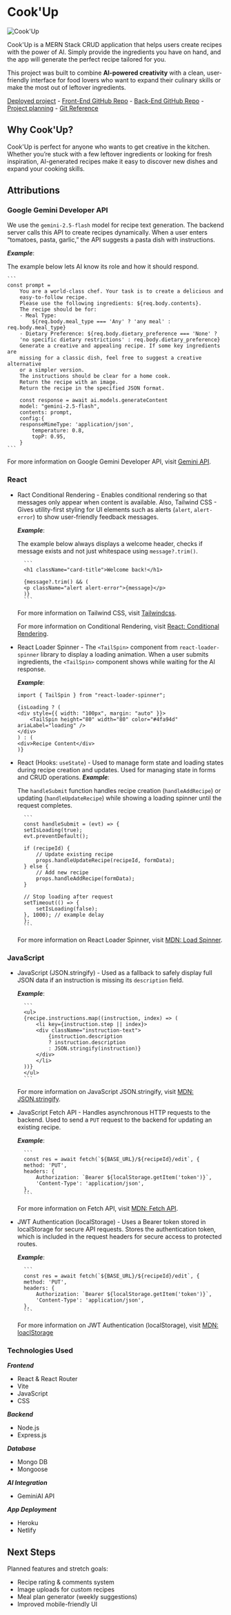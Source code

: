 # Cook'Up
![Cook'Up](https://i.imgur.com/R1wX28G.png)

Cook'Up is a MERN Stack CRUD application that helps users create recipes with the power of AI. Simply provide the ingredients you have on hand, and the app will generate the perfect recipe tailored for you.

This project was built to combine **AI-powered creativity** with a clean, user-friendly interface for food lovers who want to expand their culinary skills or make the most out of leftover ingredients.

[Deployed project](https://cookupga.netlify.app/) - [Front-End GitHub Repo](https://github.com/Mkac0/cook-up-front-end) - [Back-End GitHub Repo](https://github.com/Mkac0/cook-up-back-end) - [Project planning](https://trello.com/b/vD8xdvUt/cookup) - [Git Reference](https://github.com/seb-justicia/express-api-jwt-auth-template)


## Why Cook'Up?
Cook'Up is perfect for anyone who wants to get creative in the kitchen. Whether you’re stuck with a few leftover ingredients or looking for fresh inspiration, AI-generated recipes make it easy to discover new dishes and expand your cooking skills.


## Attributions

### Google Gemini Developer API

We use the `gemini-2.5-flash` model for recipe text generation. The backend server calls this API to create recipes dynamically. When a user enters “tomatoes, pasta, garlic,” the API suggests a pasta dish with instructions.

***Example***:

The example below lets AI know its role and how it should respond.

    ```
    const prompt =
        You are a world-class chef. Your task is to create a delicious and 
        easy-to-follow recipe.
        Please use the following ingredients: ${req.body.contents}.
        The recipe should be for:
        - Meal Type:  
            ${req.body.meal_type === 'Any' ? 'any meal' : req.body.meal_type}
        - Dietary Preference: ${req.body.dietary_preference === 'None' ? 
        'no specific dietary restrictions' : req.body.dietary_preference}
        Generate a creative and appealing recipe. If some key ingredients are 
        missing for a classic dish, feel free to suggest a creative alternative 
        or a simpler version. 
        The instructions should be clear for a home cook.
        Return the recipe with an image.
        Return the recipe in the specified JSON format.

        const response = await ai.models.generateContent
        model: "gemini-2.5-flash",
        contents: prompt,
        config:{
        responseMimeType: 'application/json',
            temperature: 0.8,
            topP: 0.95,
        }
    ```

For more information on Google Gemini Developer API, visit [Gemini API](https://ai.google.dev/gemini-api/docs).


### React

+ Ract Conditional Rendering - Enables conditional rendering so that messages only appear when content is available. Also, Tailwind CSS - Gives utility-first styling for UI elements such as alerts (`alert`, `alert-error`) to show user-friendly feedback messages.

    ***Example***:

    The example below always displays a welcome header, checks if message exists and not just whitespace using `message?.trim()`.

        ```
        <h1 className="card-title">Welcome back!</h1>

        {message?.trim() && (
        <p className="alert alert-error">{message}</p>
        )}
        ```
        
    For more information on Tailwind CSS, visit [Tailwindcss](https://tailwindcss.com).
        
    For more information on Conditional Rendering, visit [React: Conditional Rendering](https://react.dev/learn/conditional-rendering).

+ React Loader Spinner - The `<TailSpin>` component from `react-loader-spinner` library to display a loading animation. When a user submits ingredients, the `<TailSpin>` component shows while waiting for the AI response.

    ***Example***:

    ```
    import { TailSpin } from "react-loader-spinner";

    {isLoading ? (
    <div style={{ width: "100px", margin: "auto" }}>
        <TailSpin height="80" width="80" color="#4fa94d" ariaLabel="loading" />
    </div>
    ) : (
    <div>Recipe Content</div>
    )}
    ```

+ React (Hooks: `useState`) - Used to manage form state and loading states during recipe creation and updates. Used for managing state in forms and CRUD operations. 
    ***Example***: 

    The `handleSubmit` function handles recipe creation (`handleAddRecipe`) or updating (`handleUpdateRecipe`) while showing a loading spinner until the request completes.

        ```
        const handleSubmit = (evt) => {
        setIsLoading(true);
        evt.preventDefault();

        if (recipeId) {
            // Update existing recipe
            props.handleUpdateRecipe(recipeId, formData);
        } else {
            // Add new recipe
            props.handleAddRecipe(formData);
        }

        // Stop loading after request
        setTimeout(() => {
            setIsLoading(false);
        }, 1000); // example delay
        };
        ```

    For more information on React Loader Spinner, visit [MDN: Load Spinner](https://www.npmjs.com/package/react-loader-spinner).


### JavaScript

+ JavaScript (JSON.stringify) - Used as a fallback to safely display full JSON data if an instruction is missing its `description` field.

    ***Example***:

        ```
        <ul>
        {recipe.instructions.map((instruction, index) => (
            <li key={instruction.step || index}>
            <div className="instruction-text">
                {instruction.description
                ? instruction.description
                : JSON.stringify(instruction)}
            </div>
            </li>
        ))}
        </ul>
        ```

    For more information on JavaScript JSON.stringify, visit [MDN: JSON.stringify](https://www.npmjs.com/package/json-stringify-pretty-compact).

+ JavaScript Fetch API - Handles asynchronous HTTP requests to the backend. Used to send a `PUT` request to the backend for updating an existing recipe.

    ***Example***:

        ```
        const res = await fetch(`${BASE_URL}/${recipeId}/edit`, {
        method: 'PUT',
        headers: {
            Authorization: `Bearer ${localStorage.getItem('token')}`,
            'Content-Type': 'application/json',
        },
        ```

    For more information on Fetch API, visit [MDN: Fetch API]((https://developer.mozilla.org/en-US/docs/Web/API/Fetch_API)).

+ JWT Authentication (localStorage) - Uses a Bearer token stored in localStorage for secure API requests. Stores the authentication token, which is included in the request headers for secure access to protected routes.

    ***Example***:

        ```
        const res = await fetch(`${BASE_URL}/${recipeId}/edit`, {
        method: 'PUT',
        headers: {
            Authorization: `Bearer ${localStorage.getItem('token')}`,
            'Content-Type': 'application/json',
        },
        ```

    For more information on JWT Authentication (localStorage), visit [MDN: loaclStorage](https://developer.mozilla.org/en-US/docs/Web/API/Window/localStorage)


### Technologies Used

***Frontend***
+ React & React Router
+ Vite
+ JavaScript
+ CSS

***Backend***
+ Node.js
+ Express.js

***Database***
+ Mongo DB
+ Mongoose

***AI Integration***
+ GeminiAI API

***App Deployment***
+ Heroku
+ Netlify

## Next Steps
Planned features and stretch goals:   
- Recipe rating & comments system  
- Image uploads for custom recipes  
- Meal plan generator (weekly suggestions)  
- Improved mobile-friendly UI